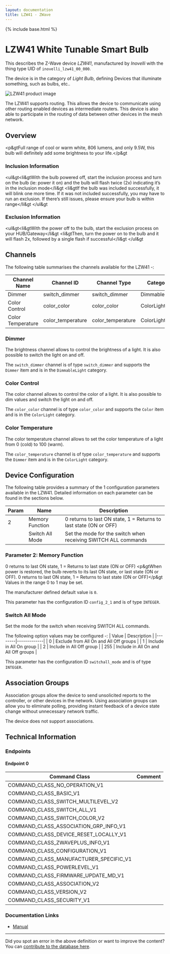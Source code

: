 ```yaml
---
layout: documentation
title: LZW41 - ZWave
---
```


{% include base.html %}

# LZW41 White Tunable Smart Bulb
This describes the Z-Wave device *LZW41*, manufactured by *Inovelli* with the thing type UID of ```inovelli_lzw41_00_000```.

The device is in the category of *Light Bulb*, defining Devices that illuminate something, such as bulbs, etc..

![LZW41 product image](https://opensmarthouse.org/zwavedatabase/1220/image/)


The LZW41 supports routing. This allows the device to communicate using other routing enabled devices as intermediate routers.  This device is also able to participate in the routing of data between other devices in the mesh network.

## Overview

<p&gtFull range of cool or warm white, 806 lumens, and only 9.5W, this bulb will definitely add some brightness to your life.</p&gt

### Inclusion Information

<ul&gt<li&gtWith the bulb powered off, start the inclusion process and turn on the bulb (ie: power it on) and the bulb will flash twice (2x) indicating it’s in the inclusion mode</li&gt <li&gtIf the bulb was included successfully, it will blink one more time. If it was not included successfully, you may have to run an exclusion. If there’s still issues, please ensure your bulb is within range</li&gt </ul&gt

### Exclusion Information

<ul&gt<li&gtWith the power off to the bulb, start the exclusion process on your HUB/Gateway</li&gt <li&gtThen, turn the power on to the bulb and it will flash 2x, followed by a single flash if successful</li&gt </ul&gt

## Channels

The following table summarises the channels available for the LZW41 -:

| Channel Name | Channel ID | Channel Type | Category | Item Type |
|--------------|------------|--------------|----------|-----------|
| Dimmer | switch_dimmer | switch_dimmer | DimmableLight | Dimmer | 
| Color Control | color_color | color_color | ColorLight | Color | 
| Color Temperature | color_temperature | color_temperature | ColorLight | Dimmer | 

### Dimmer
The brightness channel allows to control the brightness of a light.
            It is also possible to switch the light on and off.

The ```switch_dimmer``` channel is of type ```switch_dimmer``` and supports the ```Dimmer``` item and is in the ```DimmableLight``` category.

### Color Control
The color channel allows to control the color of a light.
            It is also possible to dim values and switch the light on and off.

The ```color_color``` channel is of type ```color_color``` and supports the ```Color``` item and is in the ```ColorLight``` category.

### Color Temperature
The color temperature channel allows to set the color
            temperature of a light from 0 (cold) to 100 (warm).

The ```color_temperature``` channel is of type ```color_temperature``` and supports the ```Dimmer``` item and is in the ```ColorLight``` category.



## Device Configuration

The following table provides a summary of the 1 configuration parameters available in the LZW41.
Detailed information on each parameter can be found in the sections below.

| Param | Name  | Description |
|-------|-------|-------------|
| 2 | Memory Function | 0 returns to last ON state, 1 = Returns to last state (ON or OFF) |
|  | Switch All Mode | Set the mode for the switch when receiving SWITCH ALL commands |

### Parameter 2: Memory Function

0 returns to last ON state, 1 = Returns to last state (ON or OFF)
<p&gtWhen power is restored, the bulb reverts to its last ON state, or last state (ON or OFF). 0 returns to last ON state, 1 = Returns to last state (ON or OFF)</p&gt
Values in the range 0 to 1 may be set.

The manufacturer defined default value is ```0```.

This parameter has the configuration ID ```config_2_1``` and is of type ```INTEGER```.

### Switch All Mode

Set the mode for the switch when receiving SWITCH ALL commands.

The following option values may be configured -:
| Value  | Description |
|--------|-------------|
| 0 | Exclude from All On and All Off groups |
| 1 | Include in All On group |
| 2 | Include in All Off group |
| 255 | Include in All On and All Off groups |

This parameter has the configuration ID ```switchall_mode``` and is of type ```INTEGER```.


## Association Groups

Association groups allow the device to send unsolicited reports to the controller, or other devices in the network. Using association groups can allow you to eliminate polling, providing instant feedback of a device state change without unnecessary network traffic.

The device does not support associations.
## Technical Information

### Endpoints

#### Endpoint 0

| Command Class | Comment |
|---------------|---------|
| COMMAND_CLASS_NO_OPERATION_V1| |
| COMMAND_CLASS_BASIC_V1| |
| COMMAND_CLASS_SWITCH_MULTILEVEL_V2| |
| COMMAND_CLASS_SWITCH_ALL_V1| |
| COMMAND_CLASS_SWITCH_COLOR_V2| |
| COMMAND_CLASS_ASSOCIATION_GRP_INFO_V1| |
| COMMAND_CLASS_DEVICE_RESET_LOCALLY_V1| |
| COMMAND_CLASS_ZWAVEPLUS_INFO_V1| |
| COMMAND_CLASS_CONFIGURATION_V1| |
| COMMAND_CLASS_MANUFACTURER_SPECIFIC_V1| |
| COMMAND_CLASS_POWERLEVEL_V1| |
| COMMAND_CLASS_FIRMWARE_UPDATE_MD_V1| |
| COMMAND_CLASS_ASSOCIATION_V2| |
| COMMAND_CLASS_VERSION_V2| |
| COMMAND_CLASS_SECURITY_V1| |

### Documentation Links

* [Manual](https://opensmarthouse.org/zwavedatabase/1220/LZW41-Manual.pdf)

---

Did you spot an error in the above definition or want to improve the content?
You can [contribute to the database here](https://opensmarthouse.org/zwavedatabase/1220).
